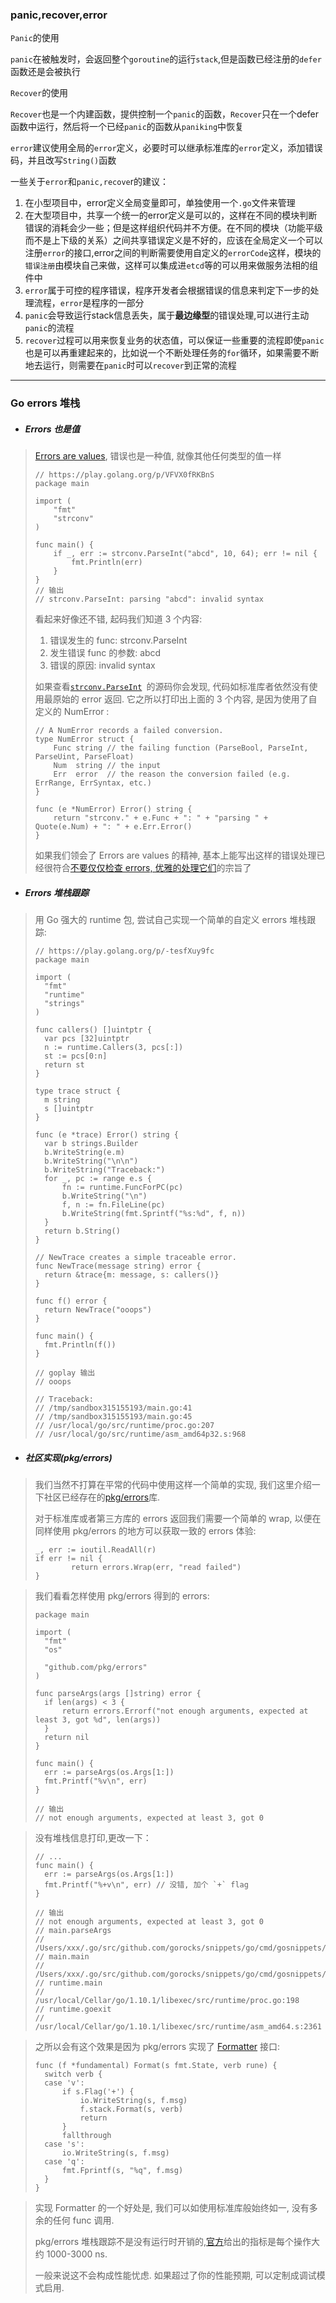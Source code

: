 ### panic,recover,error

`Panic`的使用

`panic`在被触发时，会返回整个`goroutine`的运行`stack`,但是函数已经注册的`defer`函数还是会被执行

`Recover`的使用

`Recover`也是一个内建函数，提供控制一个`panic`的函数，`Recover`只在一个defer函数中运行，然后将一个已经`panic`的函数从`paniking`中恢复

`error`建议使用全局的`error`定义，必要时可以继承标准库的`error`定义，添加错误码，并且改写`String()`函数

一些关于`error`和`panic,recove`r的建议：

1. 在小型项目中，error定义全局变量即可，单独使用一个`.go`文件来管理
2. 在大型项目中，共享一个统一的error定义是可以的，这样在不同的模块判断错误的消耗会少一些；但是这样组织代码并不方便。在不同的模块（功能平级而不是上下级的关系）之间共享错误定义是不好的，应该在全局定义一个可以注册`error`的接口,error之间的判断需要使用自定义的`errorCode`这样，模块的`错误注册`由模块自己来做，这样可以集成进`etcd`等的可以用来做服务法相的组件中
3. `error`属于可控的程序错误，程序开发者会根据错误的信息来判定下一步的处理流程，`error`是程序的一部分
4. `panic`会导致运行stack信息丢失，属于**最边缘型**的错误处理,可以进行主动`panic`的流程
5. `recover`过程可以用来恢复业务的状态值，可以保证一些重要的流程即使`panic`也是可以再重建起来的，比如说一个不断处理任务的`for`循环，如果需要不断地去运行，则需要在`panic`时可以`recover`到正常的流程

---

### Go errors 堆栈

* ##### Errors 也是值

> [Errors are values](https://blog.golang.org/errors-are-values), 错误也是一种值, 就像其他任何类型的值一样
>
> ```
> // https://play.golang.org/p/VFVX0fRKBnS
> package main
>
> import (
>     "fmt"
>     "strconv"
> )
>
> func main() {
>     if _, err := strconv.ParseInt("abcd", 10, 64); err != nil {
>         fmt.Println(err)
>     }
> }
> // 输出
> // strconv.ParseInt: parsing "abcd": invalid syntax
> ```
>
> 看起来好像还不错, 起码我们知道 3 个内容:
>
> 1. 错误发生的 func: strconv.ParseInt
> 2. 发生错误 func 的参数: abcd
> 3. 错误的原因: invalid syntax
>
> 如果查看[`strconv.ParseInt`](https://golang.org/src/strconv/atoi.go?s=4086:4153#L146)` `的源码你会发现, 代码如标准库者依然没有使用最原始的 error 返回. 它之所以打印出上面的 3 个内容, 是因为使用了自定义的 NumError :
>
> ```
> // A NumError records a failed conversion.
> type NumError struct {
>     Func string // the failing function (ParseBool, ParseInt, ParseUint, ParseFloat)
>     Num  string // the input
>     Err  error  // the reason the conversion failed (e.g. ErrRange, ErrSyntax, etc.)
> }
>
> func (e *NumError) Error() string {
>     return "strconv." + e.Func + ": " + "parsing " + Quote(e.Num) + ": " + e.Err.Error()
> }
> ```
>
> 如果我们领会了 Errors are values 的精神, 基本上能写出这样的错误处理已经很符合[不要仅仅检查 errors, 优雅的处理它们](https://dave.cheney.net/2016/04/27/dont-just-check-errors-handle-them-gracefully)的宗旨了

* ##### Errors 堆栈跟踪

> 用 Go 强大的 runtime 包, 尝试自己实现一个简单的自定义 errors 堆栈跟踪:
>
> ```
> // https://play.golang.org/p/-tesfXuy9fc
> package main
>
> import (
> 	"fmt"
> 	"runtime"
> 	"strings"
> )
>
> func callers() []uintptr {
> 	var pcs [32]uintptr
> 	n := runtime.Callers(3, pcs[:])
> 	st := pcs[0:n]
> 	return st
> }
>
> type trace struct {
> 	m string
> 	s []uintptr
> }
>
> func (e *trace) Error() string {
> 	var b strings.Builder
> 	b.WriteString(e.m)
> 	b.WriteString("\n\n")
> 	b.WriteString("Traceback:")
> 	for _, pc := range e.s {
> 		fn := runtime.FuncForPC(pc)
> 		b.WriteString("\n")
> 		f, n := fn.FileLine(pc)
> 		b.WriteString(fmt.Sprintf("%s:%d", f, n))
> 	}
> 	return b.String()
> }
>
> // NewTrace creates a simple traceable error.
> func NewTrace(message string) error {
> 	return &trace{m: message, s: callers()}
> }
>
> func f() error {
> 	return NewTrace("ooops")
> }
>
> func main() {
> 	fmt.Println(f())
> }
>
> // goplay 输出
> // ooops
>
> // Traceback:
> // /tmp/sandbox315155193/main.go:41
> // /tmp/sandbox315155193/main.go:45
> // /usr/local/go/src/runtime/proc.go:207
> // /usr/local/go/src/runtime/asm_amd64p32.s:968
> ```

* ##### 社区实现\(pkg/errors\)

> 我们当然不打算在平常的代码中使用这样一个简单的实现, 我们这里介绍一下社区已经存在的[pkg/errors](https://github.com/pkg/errors)库.
>
> 对于标准库或者第三方库的 errors 返回我们需要一个简单的 wrap, 以便在同样使用 pkg/errors 的地方可以获取一致的 errors 体验:
>
> ```
> _, err := ioutil.ReadAll(r)
> if err != nil {
>         return errors.Wrap(err, "read failed")
> }
> ```

> 我们看看怎样使用 pkg/errors 得到的 errors:
>
> ```
> package main
>
> import (
> 	"fmt"
> 	"os"
>
> 	"github.com/pkg/errors"
> )
>
> func parseArgs(args []string) error {
> 	if len(args) < 3 {
> 		return errors.Errorf("not enough arguments, expected at least 3, got %d", len(args))
> 	}
> 	return nil
> }
>
> func main() {
> 	err := parseArgs(os.Args[1:])
> 	fmt.Printf("%v\n", err)
> }
>
> // 输出
> // not enough arguments, expected at least 3, got 0
> ```

> 没有堆栈信息打印,更改一下：
>
>     // ...
>     func main() {
>     	err := parseArgs(os.Args[1:])
>     	fmt.Printf("%+v\n", err) // 没错, 加个 `+` flag
>     }
>
>     // 输出
>     // not enough arguments, expected at least 3, got 0
>     // main.parseArgs
>     // 	/Users/xxx/.go/src/github.com/gorocks/snippets/go/cmd/gosnippets/main.go:12
>     // main.main
>     // 	/Users/xxx/.go/src/github.com/gorocks/snippets/go/cmd/gosnippets/main.go:18
>     // runtime.main
>     // 	/usr/local/Cellar/go/1.10.1/libexec/src/runtime/proc.go:198
>     // runtime.goexit
>     // 	/usr/local/Cellar/go/1.10.1/libexec/src/runtime/asm_amd64.s:2361

> 之所以会有这个效果是因为 pkg/errors 实现了 [Formatter](https://golang.org/pkg/fmt/#Formatter) 接口:
>
> ```
> func (f *fundamental) Format(s fmt.State, verb rune) {
> 	switch verb {
> 	case 'v':
> 		if s.Flag('+') {
> 			io.WriteString(s, f.msg)
> 			f.stack.Format(s, verb)
> 			return
> 		}
> 		fallthrough
> 	case 's':
> 		io.WriteString(s, f.msg)
> 	case 'q':
> 		fmt.Fprintf(s, "%q", f.msg)
> 	}
> }
> ```

> 实现 Formatter 的一个好处是, 我们可以如使用标准库般始终如一, 没有多余的任何 func 调用.
>
> pkg/errors 堆栈跟踪不是没有运行时开销的,[官方](https://github.com/pkg/errors/issues/72)给出的指标是每个操作大约 1000-3000 ns.
>
> 一般来说这不会构成性能忧虑. 如果超过了你的性能预期, 可以定制成调试模式启用.



